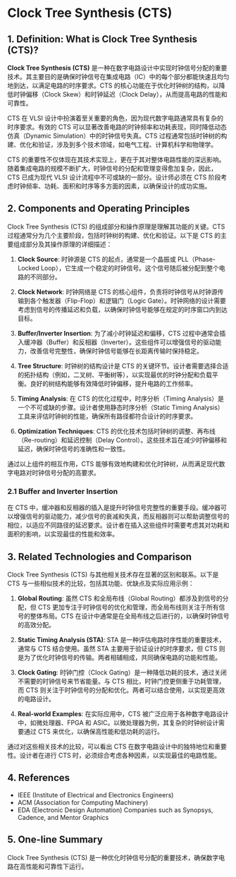 # Clock Tree Synthesis (CTS)

## 1. Definition: What is **Clock Tree Synthesis (CTS)**?
**Clock Tree Synthesis (CTS)** 是一种在数字电路设计中实现时钟信号分配的重要技术。其主要目的是确保时钟信号在集成电路（IC）中的每个部分都能快速且均匀地到达，以满足电路的时序要求。CTS 的核心功能在于优化时钟树的结构，以降低时钟偏移（Clock Skew）和时钟延迟（Clock Delay），从而提高电路的性能和可靠性。

CTS 在 VLSI 设计中扮演着至关重要的角色，因为现代数字电路通常具有复杂的时序要求。有效的 CTS 可以显著改善电路的时钟频率和功耗表现，同时降低动态仿真（Dynamic Simulation）中的时钟信号失真。CTS 过程通常包括时钟树的构建、优化和验证，涉及到多个技术领域，如电气工程、计算机科学和物理学。

CTS 的重要性不仅体现在其技术实现上，更在于其对整体电路性能的深远影响。随着集成电路的规模不断扩大，时钟信号的分配和管理变得愈加复杂，因此，CTS 已成为现代 VLSI 设计流程中不可或缺的一部分。设计师必须在 CTS 阶段考虑时钟频率、功耗、面积和时序等多方面的因素，以确保设计的成功实施。

## 2. Components and Operating Principles
Clock Tree Synthesis (CTS) 的组成部分和操作原理是理解其功能的关键。CTS 过程通常分为几个主要阶段，包括时钟树的构建、优化和验证。以下是 CTS 的主要组成部分及其操作原理的详细描述：

1. **Clock Source**: 时钟源是 CTS 的起点，通常是一个晶振或 PLL（Phase-Locked Loop），它生成一个稳定的时钟信号。这个信号随后被分配到整个电路的不同部分。

2. **Clock Network**: 时钟网络是 CTS 的核心组件，负责将时钟信号从时钟源传输到各个触发器（Flip-Flop）和逻辑门（Logic Gate）。时钟网络的设计需要考虑到信号的传播延迟和负载，以确保时钟信号能够在规定的时序窗口内到达目标。

3. **Buffer/Inverter Insertion**: 为了减小时钟延迟和偏移，CTS 过程中通常会插入缓冲器（Buffer）和反相器（Inverter）。这些组件可以增强信号的驱动能力，改善信号完整性，确保时钟信号能够在长距离传输时保持稳定。

4. **Tree Structure**: 时钟树的结构设计是 CTS 的关键环节。设计者需要选择合适的拓扑结构（例如，二叉树、平衡树等），以实现最优的时钟分配和负载平衡。良好的树结构能够有效降低时钟偏移，提升电路的工作频率。

5. **Timing Analysis**: 在 CTS 的优化过程中，时序分析（Timing Analysis）是一个不可或缺的步骤。设计者使用静态时序分析（Static Timing Analysis）工具来评估时钟树的性能，确保所有路径都符合设计的时序要求。

6. **Optimization Techniques**: CTS 的优化技术包括时钟树的调整、再布线（Re-routing）和延迟控制（Delay Control）。这些技术旨在减少时钟偏移和延迟，确保时钟信号的准确性和一致性。

通过以上组件的相互作用，CTS 能够有效地构建和优化时钟树，从而满足现代数字电路对时钟信号分配的高要求。

### 2.1 Buffer and Inverter Insertion
在 CTS 中，缓冲器和反相器的插入是提升时钟信号完整性的重要手段。缓冲器可以增强信号的驱动能力，减少信号的衰减和失真，而反相器则可以帮助调整信号的相位，以适应不同路径的延迟要求。设计者在插入这些组件时需要考虑其对功耗和面积的影响，以实现最佳的性能和效率。

## 3. Related Technologies and Comparison
Clock Tree Synthesis (CTS) 与其他相关技术存在显著的区别和联系。以下是 CTS 与一些相似技术的比较，包括其功能、优缺点及实际应用示例：

1. **Global Routing**: 虽然 CTS 和全局布线（Global Routing）都涉及到信号的分配，但 CTS 更加专注于时钟信号的优化和管理，而全局布线则关注于所有信号的整体布局。CTS 在设计中通常是在全局布线之后进行的，以确保时钟信号的高效分配。

2. **Static Timing Analysis (STA)**: STA 是一种评估电路时序性能的重要技术，通常与 CTS 结合使用。虽然 STA 主要用于验证设计的时序要求，但 CTS 则是为了优化时钟信号的传输。两者相辅相成，共同确保电路的功能和性能。

3. **Clock Gating**: 时钟门控（Clock Gating）是一种降低功耗的技术，通过关闭不需要的时钟信号来节省能量。与 CTS 相比，时钟门控更侧重于功耗管理，而 CTS 则关注于时钟信号的分配和优化。两者可以结合使用，以实现更高效的电路设计。

4. **Real-world Examples**: 在实际应用中，CTS 被广泛应用于各种数字电路设计中，如微处理器、FPGA 和 ASIC。以微处理器为例，其复杂的时钟树设计需要通过 CTS 来优化，以确保高性能和低功耗的运行。

通过对这些相关技术的比较，可以看出 CTS 在数字电路设计中的独特地位和重要性。设计者在进行 CTS 时，必须综合考虑各种因素，以实现最佳的电路性能。

## 4. References
- IEEE (Institute of Electrical and Electronics Engineers)
- ACM (Association for Computing Machinery)
- EDA (Electronic Design Automation) Companies such as Synopsys, Cadence, and Mentor Graphics

## 5. One-line Summary
Clock Tree Synthesis (CTS) 是一种优化时钟信号分配的重要技术，确保数字电路在高性能和可靠性下运行。